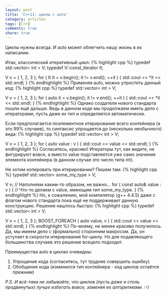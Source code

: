 ```yaml
---
layout: post
title: 'C++11: циклы с auto'
category: articles
tags: [C++]
comments: true
share: true
---
```


Циклы нужны всегда. И auto может облегчить нашу жизнь в их написании.

Итак, классический итеративный цикл:
{% highlight cpp %}
typedef std::vector< int > V;
typedef V::const_iterator  It;

V v = { 1, 2, 3 };
for ( It it = v.begin(); it != v.end(); ++it ) {
    std::cout << *it << std::endl;
}
{% endhighlight %}
Применяя auto, можно упростить данный код:
{% highlight cpp %}
typedef std::vector< int > V;

V v = { 1, 2, 3 };
for ( auto it = v.begin(); it != v.end(); ++it ) {
    std::cout << *it << std::endl;
}
{% endhighlight %}
Однако создатели нового стандарта пошли ещё дальше. Ведь в данном коде мы продолжаем иметь дело с итераторами, пусть даже их тип и определяется автоматически.

Если предполагается поэлементное итерирование всего контейнера (а это 99% случаев), то синтаксис упрощается до (несколько необычного) вида:
{% highlight cpp %}
typedef std::vector< int > V;

V v = { 1, 2, 3 };
for ( auto value : v ) {
    std::cout << value << std::endl;
}
{% endhighlight %}
Согласитесь, красиво! Итераторы тут, как видите, не фигурируют вовсе, а вместо value подставляется уже само значение элемента контейнера (в данном случае это число типа int).

Не хотим копировать при итерировании? Пишем там:
{% highlight cpp %}
typedef std::vector< some_my_type > V;

V v; // Наполняем каким-то образом, не важно...
for ( const auto& value : v ) {
    // Что-то делаем с value, имеющим тип some_my_type.
}
{% endhighlight %}
Но, к сожалению, мой компилятор (g++ 4.4.5) даже с флагом нового стандарта пока ещё не поддерживает данную конструкцию. Решение нашлось быстро:
{% highlight cpp %}
typedef std::vector< int > V;

V v = { 1, 2, 3 };
BOOST_FOREACH ( auto value, v ) {
    std::cout << value << std::endl;
}
{% endhighlight %}
По-моему, не менее красиво получилось. Да, мы имеем дело с (формально) сторонним макросом. Да, он уступает в скорости итерирования for-циклу. Но для подавляющего большинства случаев это решение всецело подходит.

Преимущества auto в циклах очевидны:
<ol>
 <li>Упрощение кода (согласитесь, тут труднее совершить ошибку)</li>
 <li>Обобщение кода (изменился тип контейнера - код циклов остаётся прежним)</li>
</ol>

*P.S. И всё-таки не забывайте, что циклов (пусть даже и столь продвинутых) лучше избегать вовсе, заменяя их алгоритмами.* :-)
